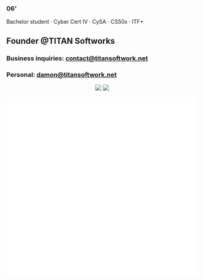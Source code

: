 ### 06'

Bachelor student · Cyber Cert IV · CySA · CS50x · ITF+

## Founder @TITAN Softworks
### Business inquiries: contact@titansoftwork.net
### Personal: damon@titansoftwork.net

<p align="center">
  <img src="https://github-readme-stats.vercel.app/api/top-langs/?username=dutchpsycho&layout=compact&hide_border=true&theme=dark&bg_color=0D1117&title_color=FFFFFF&text_color=FFFFFF" width="48%" />
  <img src="https://github-readme-stats.vercel.app/api?username=dutchpsycho&show_icons=true&hide_border=true&theme=dark&bg_color=0D1117&title_color=FFFFFF&text_color=FFFFFF&icon_color=FFFFFF" width="48%" />
</p>

![Metrics](https://github.com/dutchpsycho/dutchpsycho/blob/generated/metrics.svg)